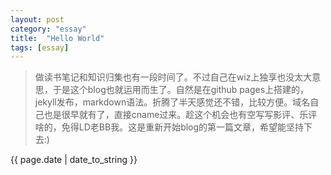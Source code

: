 ```yaml
---
layout: post
category: "essay"
title:  "Hello World"
tags: [essay]
---
```

>做读书笔记和知识归集也有一段时间了。不过自己在wiz上独享也没太大意思，于是这个blog也就运用而生了。自然是在github pages上搭建的，jekyll发布，markdown语法。折腾了半天感觉还不错，比较方便。域名自己也是很早就有了，直接cname过来。趁这个机会也有空写写影评、乐评啥的，免得LD老BB我。这是重新开始blog的第一篇文章，希望能坚持下去:)
<p>{{ page.date | date_to_string }}</p>
